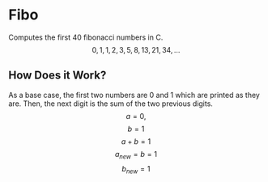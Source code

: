 # Fibo
Computes the first 40 fibonacci numbers in C.
$$0, 1, 1, 2, 3, 5, 8, 13, 21, 34, ...$$

## How Does it Work?
As a base case, the first two numbers are 0 and 1 which are printed as they are.
Then, the next digit is the sum of the two previous digits.
$$a = 0, $$
$$b = 1 $$
$$a + b = 1 $$
$$a_{new} = b = 1$$
$$b_{new} = 1 $$
